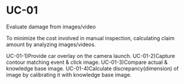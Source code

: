 # UC-01
Evaluate damage from images/video

To minimize the cost involved in manual inspection, calculating claim amount by analyzing images/videos.

UC-01-1)Provide car overlay on the camera launch.
UC-01-2)Capture contour matching event & click image.
UC-01-3)Compare actual & knowledge base image.
UC-01-4)Calculate discrepancy(dimension) of image by calibrating it with knowledge base image. 
